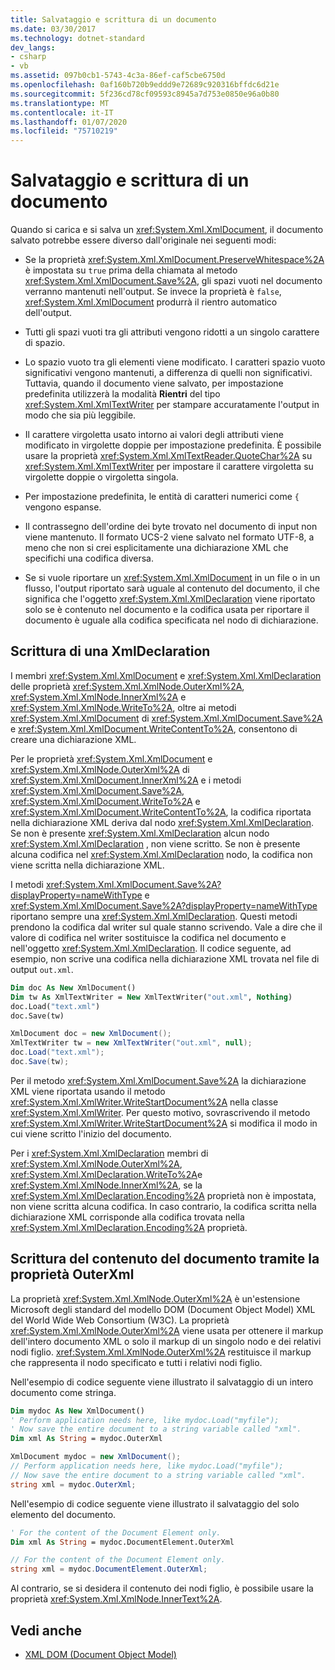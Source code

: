 ```yaml
---
title: Salvataggio e scrittura di un documento
ms.date: 03/30/2017
ms.technology: dotnet-standard
dev_langs:
- csharp
- vb
ms.assetid: 097b0cb1-5743-4c3a-86ef-caf5cbe6750d
ms.openlocfilehash: 0af160b720b9eddd9e72689c920316bffdc6d21e
ms.sourcegitcommit: 5f236cd78cf09593c8945a7d753e0850e96a0b80
ms.translationtype: MT
ms.contentlocale: it-IT
ms.lasthandoff: 01/07/2020
ms.locfileid: "75710219"
---
```

# <a name="saving-and-writing-a-document"></a>Salvataggio e scrittura di un documento
Quando si carica e si salva un <xref:System.Xml.XmlDocument>, il documento salvato potrebbe essere diverso dall'originale nei seguenti modi:  
  
- Se la proprietà <xref:System.Xml.XmlDocument.PreserveWhitespace%2A> è impostata su `true` prima della chiamata al metodo <xref:System.Xml.XmlDocument.Save%2A>, gli spazi vuoti nel documento verranno mantenuti nell'output. Se invece la proprietà è `false`, <xref:System.Xml.XmlDocument> produrrà il rientro automatico dell'output.  
  
- Tutti gli spazi vuoti tra gli attributi vengono ridotti a un singolo carattere di spazio.  
  
- Lo spazio vuoto tra gli elementi viene modificato. I caratteri spazio vuoto significativi vengono mantenuti, a differenza di quelli non significativi. Tuttavia, quando il documento viene salvato, per impostazione predefinita utilizzerà la modalità  **Rientri** del tipo <xref:System.Xml.XmlTextWriter> per stampare accuratamente l'output in modo che sia più leggibile.  
  
- Il carattere virgoletta usato intorno ai valori degli attributi viene modificato in virgolette doppie per impostazione predefinita. È possibile usare la proprietà <xref:System.Xml.XmlTextReader.QuoteChar%2A> su <xref:System.Xml.XmlTextWriter> per impostare il carattere virgoletta su virgolette doppie o virgoletta singola.  
  
- Per impostazione predefinita, le entità di caratteri numerici come `{` vengono espanse.  
  
- Il contrassegno dell'ordine dei byte trovato nel documento di input non viene mantenuto. Il formato UCS-2 viene salvato nel formato UTF-8, a meno che non si crei esplicitamente una dichiarazione XML che specifichi una codifica diversa.  
  
- Se si vuole riportare un <xref:System.Xml.XmlDocument> in un file o in un flusso, l'output riportato sarà uguale al contenuto del documento, il che significa che l'oggetto <xref:System.Xml.XmlDeclaration> viene riportato solo se è contenuto nel documento e la codifica usata per riportare il documento è uguale alla codifica specificata nel nodo di dichiarazione.  
  
## <a name="writing-an-xmldeclaration"></a>Scrittura di una XmlDeclaration  
 I membri <xref:System.Xml.XmlDocument> e <xref:System.Xml.XmlDeclaration> delle proprietà <xref:System.Xml.XmlNode.OuterXml%2A>, <xref:System.Xml.XmlNode.InnerXml%2A> e <xref:System.Xml.XmlNode.WriteTo%2A>, oltre ai metodi <xref:System.Xml.XmlDocument> di <xref:System.Xml.XmlDocument.Save%2A> e <xref:System.Xml.XmlDocument.WriteContentTo%2A>, consentono di creare una dichiarazione XML.  
  
 Per le proprietà <xref:System.Xml.XmlDocument> e <xref:System.Xml.XmlNode.OuterXml%2A> di <xref:System.Xml.XmlDocument.InnerXml%2A> e i metodi <xref:System.Xml.XmlDocument.Save%2A>, <xref:System.Xml.XmlDocument.WriteTo%2A> e <xref:System.Xml.XmlDocument.WriteContentTo%2A>, la codifica riportata nella dichiarazione XML deriva dal nodo <xref:System.Xml.XmlDeclaration>. Se non è presente <xref:System.Xml.XmlDeclaration> alcun nodo <xref:System.Xml.XmlDeclaration> , non viene scritto. Se non è presente alcuna codifica nel <xref:System.Xml.XmlDeclaration> nodo, la codifica non viene scritta nella dichiarazione XML.  
  
 I metodi <xref:System.Xml.XmlDocument.Save%2A?displayProperty=nameWithType> e <xref:System.Xml.XmlDocument.Save%2A?displayProperty=nameWithType> riportano sempre una <xref:System.Xml.XmlDeclaration>. Questi metodi prendono la codifica dal writer sul quale stanno scrivendo. Vale a dire che il valore di codifica nel writer sostituisce la codifica nel documento e nell'oggetto <xref:System.Xml.XmlDeclaration>. Il codice seguente, ad esempio, non scrive una codifica nella dichiarazione XML trovata nel file di output `out.xml`.  
  
```vb  
Dim doc As New XmlDocument()  
Dim tw As XmlTextWriter = New XmlTextWriter("out.xml", Nothing)  
doc.Load("text.xml")  
doc.Save(tw)  
```  
  
```csharp  
XmlDocument doc = new XmlDocument();  
XmlTextWriter tw = new XmlTextWriter("out.xml", null);  
doc.Load("text.xml");  
doc.Save(tw);  
```  
  
 Per il metodo <xref:System.Xml.XmlDocument.Save%2A> la dichiarazione XML viene riportata usando il metodo <xref:System.Xml.XmlWriter.WriteStartDocument%2A> nella classe <xref:System.Xml.XmlWriter>. Per questo motivo, sovrascrivendo il metodo <xref:System.Xml.XmlWriter.WriteStartDocument%2A> si modifica il modo in cui viene scritto l'inizio del documento.  
  
 Per i <xref:System.Xml.XmlDeclaration> membri di <xref:System.Xml.XmlNode.OuterXml%2A>, <xref:System.Xml.XmlDeclaration.WriteTo%2A>e <xref:System.Xml.XmlNode.InnerXml%2A>, se la <xref:System.Xml.XmlDeclaration.Encoding%2A> proprietà non è impostata, non viene scritta alcuna codifica. In caso contrario, la codifica scritta nella dichiarazione XML corrisponde alla codifica trovata nella <xref:System.Xml.XmlDeclaration.Encoding%2A> proprietà.  
  
## <a name="writing-document-content-using-the-outerxml-property"></a>Scrittura del contenuto del documento tramite la proprietà OuterXml  
 La proprietà <xref:System.Xml.XmlNode.OuterXml%2A> è un'estensione Microsoft degli standard del modello DOM (Document Object Model) XML del World Wide Web Consortium (W3C). ‎La proprietà <xref:System.Xml.XmlNode.OuterXml%2A> viene usata per ottenere il markup dell'intero documento XML o solo il markup di un singolo nodo e dei relativi nodi figlio. <xref:System.Xml.XmlNode.OuterXml%2A> restituisce il markup che rappresenta il nodo specificato e tutti i relativi nodi figlio.  
  
 Nell'esempio di codice seguente viene illustrato il salvataggio di un intero documento come stringa.  
  
```vb  
Dim mydoc As New XmlDocument()  
' Perform application needs here, like mydoc.Load("myfile");  
' Now save the entire document to a string variable called "xml".  
Dim xml As String = mydoc.OuterXml  
```  
  
```csharp  
XmlDocument mydoc = new XmlDocument();  
// Perform application needs here, like mydoc.Load("myfile");  
// Now save the entire document to a string variable called "xml".  
string xml = mydoc.OuterXml;  
```  
  
 Nell'esempio di codice seguente viene illustrato il salvataggio del solo elemento del documento.  
  
```vb  
' For the content of the Document Element only.  
Dim xml As String = mydoc.DocumentElement.OuterXml  
```  
  
```csharp  
// For the content of the Document Element only.  
string xml = mydoc.DocumentElement.OuterXml;  
```  
  
 Al contrario, se si desidera il contenuto dei nodi figlio, è possibile usare la proprietà <xref:System.Xml.XmlNode.InnerText%2A>.  
  
## <a name="see-also"></a>Vedi anche

- [XML DOM (Document Object Model)](../../../../docs/standard/data/xml/xml-document-object-model-dom.md)
